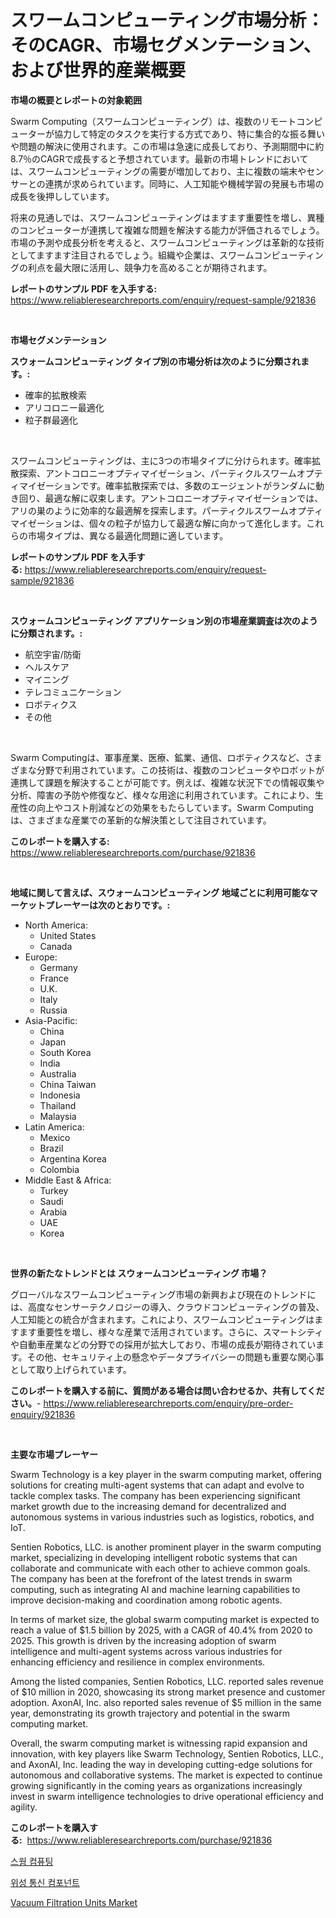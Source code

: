 <p><h1>スワームコンピューティング市場分析：そのCAGR、市場セグメンテーション、および世界的産業概要</h1></p><p><strong>市場の概要とレポートの対象範囲</strong></p>
<p><p>Swarm Computing（スワームコンピューティング）は、複数のリモートコンピューターが協力して特定のタスクを実行する方式であり、特に集合的な振る舞いや問題の解決に使用されます。この市場は急速に成長しており、予測期間中に約8.7％のCAGRで成長すると予想されています。最新の市場トレンドにおいては、スワームコンピューティングの需要が増加しており、主に複数の端末やセンサーとの連携が求められています。同時に、人工知能や機械学習の発展も市場の成長を後押ししています。</p><p>将来の見通しでは、スワームコンピューティングはますます重要性を増し、異種のコンピューターが連携して複雑な問題を解決する能力が評価されるでしょう。市場の予測や成長分析を考えると、スワームコンピューティングは革新的な技術としてますます注目されるでしょう。組織や企業は、スワームコンピューティングの利点を最大限に活用し、競争力を高めることが期待されます。</p></p>
<p><strong>レポートのサンプル PDF を入手する:</strong> <a href="https://www.reliableresearchreports.com/enquiry/request-sample/921836">https://www.reliableresearchreports.com/enquiry/request-sample/921836</a></p>
<p>&nbsp;</p>
<p><strong>市場セグメンテーション</strong></p>
<p><strong>スウォームコンピューティング タイプ別の市場分析は次のように分類されます。:</strong></p>
<p><ul><li>確率的拡散検索</li><li>アリコロニー最適化</li><li>粒子群最適化</li></ul></p>
<p>&nbsp;</p>
<p><p>スワームコンピューティングは、主に3つの市場タイプに分けられます。確率拡散探索、アントコロニーオプティマイゼーション、パーティクルスワームオプティマイゼーションです。確率拡散探索では、多数のエージェントがランダムに動き回り、最適な解に収束します。アントコロニーオプティマイゼーションでは、アリの巣のように効率的な最適解を探索します。パーティクルスワームオプティマイゼーションは、個々の粒子が協力して最適な解に向かって進化します。これらの市場タイプは、異なる最適化問題に適しています。</p></p>
<p><strong>レポートのサンプル PDF を入手する:</strong>&nbsp;<a href="https://www.reliableresearchreports.com/enquiry/request-sample/921836">https://www.reliableresearchreports.com/enquiry/request-sample/921836</a></p>
<p>&nbsp;</p>
<p><strong> スウォームコンピューティング アプリケーション別の市場産業調査は次のように分類されます。:</strong></p>
<p><ul><li>航空宇宙/防衛</li><li>ヘルスケア</li><li>マイニング</li><li>テレコミュニケーション</li><li>ロボティクス</li><li>その他</li></ul></p>
<p>&nbsp;</p>
<p><p>Swarm Computingは、軍事産業、医療、鉱業、通信、ロボティクスなど、さまざまな分野で利用されています。この技術は、複数のコンピュータやロボットが連携して課題を解決することが可能です。例えば、複雑な状況下での情報収集や分析、障害の予防や修復など、様々な用途に利用されています。これにより、生産性の向上やコスト削減などの効果をもたらしています。Swarm Computingは、さまざまな産業での革新的な解決策として注目されています。</p></p>
<p><strong>このレポートを購入する:</strong>&nbsp; <a href="https://www.reliableresearchreports.com/purchase/921836">https://www.reliableresearchreports.com/purchase/921836</a></p>
<p>&nbsp;</p>
<p><strong>地域に関して言えば、スウォームコンピューティング 地域ごとに利用可能なマーケットプレーヤーは次のとおりです。:</strong></p>
<p><ul>
    <li>
        North America:
        <ul>
            <li>United States</li>
            <li>Canada</li>
        </ul>
    </li>
    <li>
        Europe:
        <ul>
            <li>Germany</li>
            <li>France</li>
            <li>U.K.</li>
            <li>Italy</li>
            <li>Russia</li>
        </ul>
    </li>
    <li>
        Asia-Pacific:
        <ul>
            <li>China</li>
            <li>Japan</li>
            <li>South Korea</li>
            <li>India</li>
            <li>Australia</li>
            <li>China Taiwan</li>
            <li>Indonesia</li>
            <li>Thailand</li>
            <li>Malaysia</li>
        </ul>
    </li>
    <li>
        Latin America:
        <ul>
            <li>Mexico</li>
            <li>Brazil</li>
            <li>Argentina Korea</li>
            <li>Colombia</li>
        </ul>
    </li>
    <li>
        Middle East & Africa:
        <ul>
            <li>Turkey</li>
            <li>Saudi</li>
            <li>Arabia</li>
            <li>UAE</li>
            <li>Korea</li>
        </ul>
    </li>
    </ul></p>
<p>&nbsp;</p>
<p><strong>世界の新たなトレンドとは スウォームコンピューティング 市場？</strong></p>
<p><p>グローバルなスワームコンピューティング市場の新興および現在のトレンドには、高度なセンサーテクノロジーの導入、クラウドコンピューティングの普及、人工知能との統合が含まれます。これにより、スワームコンピューティングはますます重要性を増し、様々な産業で活用されています。さらに、スマートシティや自動車産業などの分野での採用が拡大しており、市場の成長が期待されています。その他、セキュリティ上の懸念やデータプライバシーの問題も重要な関心事として取り上げられています。</p></p>
<p><strong>このレポートを購入する前に、質問がある場合は問い合わせるか、共有してください。</strong>- <a href="https://www.reliableresearchreports.com/enquiry/pre-order-enquiry/921836">https://www.reliableresearchreports.com/enquiry/pre-order-enquiry/921836</a></p>
<p>&nbsp;</p>
<p><strong>主要な市場プレーヤー</strong></p>
<p><p>Swarm Technology is a key player in the swarm computing market, offering solutions for creating multi-agent systems that can adapt and evolve to tackle complex tasks. The company has been experiencing significant market growth due to the increasing demand for decentralized and autonomous systems in various industries such as logistics, robotics, and IoT.</p><p>Sentien Robotics, LLC. is another prominent player in the swarm computing market, specializing in developing intelligent robotic systems that can collaborate and communicate with each other to achieve common goals. The company has been at the forefront of the latest trends in swarm computing, such as integrating AI and machine learning capabilities to improve decision-making and coordination among robotic agents.</p><p>In terms of market size, the global swarm computing market is expected to reach a value of $1.5 billion by 2025, with a CAGR of 40.4% from 2020 to 2025. This growth is driven by the increasing adoption of swarm intelligence and multi-agent systems across various industries for enhancing efficiency and resilience in complex environments.</p><p>Among the listed companies, Sentien Robotics, LLC. reported sales revenue of $10 million in 2020, showcasing its strong market presence and customer adoption. AxonAI, Inc. also reported sales revenue of $5 million in the same year, demonstrating its growth trajectory and potential in the swarm computing market.</p><p>Overall, the swarm computing market is witnessing rapid expansion and innovation, with key players like Swarm Technology, Sentien Robotics, LLC., and AxonAI, Inc. leading the way in developing cutting-edge solutions for autonomous and collaborative systems. The market is expected to continue growing significantly in the coming years as organizations increasingly invest in swarm intelligence technologies to drive operational efficiency and agility.</p></p>
<p><strong>このレポートを購入する:</strong>&nbsp;&nbsp;<a href="https://www.reliableresearchreports.com/purchase/921836">https://www.reliableresearchreports.com/purchase/921836</a></p>
<p><p><a href="https://github.com/sougarounis/Market-Research-Report-List-2/blob/main/5715322182354.md">스웜 컴퓨팅</a></p><p><a href="https://github.com/laholand/Market-Research-Report-List-2/blob/main/1091492182353.md">위성 통신 컴포넌트</a></p><p><a href="https://issuu.com/reportprime-2/docs/vacuum-filtration-units-market-size-2030.pptx">Vacuum Filtration Units Market</a></p></p>